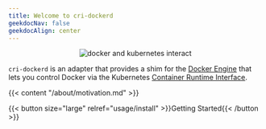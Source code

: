 ```yaml
---
title: Welcome to cri-dockerd
geekdocNav: false
geekdocAlign: center
---
```


<p align="center">
  <img src="./images/logo.svg" alt="docker and kubernetes interact"/>
</p>

`cri-dockerd` is an adapter that provides a shim for the [Docker Engine](https://docs.docker.com/engine/)
that lets you control Docker via the
Kubernetes [Container Runtime Interface](https://github.com/kubernetes/cri-api#readme).

{{< content "/about/motivation.md" >}}

{{< button size="large" relref="usage/install" >}}Getting Started{{< /button >}}
